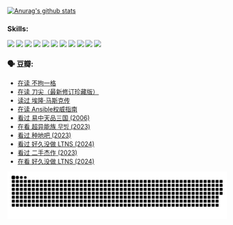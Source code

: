 
[![Anurag's github stats](https://github-readme-stats.vercel.app/api?username=w940853815)](https://github.com/anuraghazra/github-readme-stats)

### Skills:

<code><img height="32" src="https://cdn.jsdelivr.net/npm/simple-icons@v5/icons/python.svg"></code>
<code><img height="32" src="https://cdn.jsdelivr.net/npm/simple-icons@v5/icons/javascript.svg"></code>
<code><img height="32" src="https://cdn.jsdelivr.net/npm/simple-icons@v5/icons/django.svg"></code>
<code><img height="32" src="https://cdn.jsdelivr.net/npm/simple-icons@v5/icons/flask.svg"></code>
<code><img height="32" src="https://cdn.jsdelivr.net/npm/simple-icons@v5/icons/vuetify.svg"></code>
<code><img height="32" src="https://cdn.jsdelivr.net/npm/simple-icons@v5/icons/git.svg"></code>
<code><img height="32" src="https://cdn.jsdelivr.net/npm/simple-icons@v5/icons/docker.svg"></code>
<code><img height="32" src="https://cdn.jsdelivr.net/npm/simple-icons@v5/icons/postgresql.svg"></code>
<code><img height="32" src="https://cdn.jsdelivr.net/npm/simple-icons@v5/icons/elasticsearch.svg"></code>
<code><img height="32" src="https://cdn.jsdelivr.net/npm/simple-icons@v5/icons/macos.svg"></code>
<code><img height="32" src="https://cdn.jsdelivr.net/npm/simple-icons@v5/icons/linux.svg"></code>

### 🗣 豆瓣:

<!-- DOUBAN-ACTIVITIES:START -->
- [在读 不拘一格](https://www.douban.com/people/136069238/status/4541712161/?_i=10490555)
- [在读 刀尖（最新修订珍藏版）](https://www.douban.com/people/136069238/status/4541711339/?_i=10490555)
- [读过 埃隆·马斯克传](https://www.douban.com/people/136069238/status/4541710351/?_i=10490555)
- [在读 Ansible权威指南](https://www.douban.com/people/136069238/status/4539151450/?_i=10490555)
- [看过 易中天品三国‎ (2006)](https://www.douban.com/people/136069238/status/4529910812/?_i=10490555)
- [在看 超异能族 무빙‎ (2023)](https://www.douban.com/people/136069238/status/4527291077/?_i=10490555)
- [看过 种地吧‎ (2023)](https://www.douban.com/people/136069238/status/4527289637/?_i=10490555)
- [看过 好久没做 LTNS‎ (2024)](https://www.douban.com/people/136069238/status/4527289515/?_i=10490555)
- [看过 二手杰作‎ (2023)](https://www.douban.com/people/136069238/status/4522502716/?_i=10490555)
- [在看 好久没做 LTNS‎ (2024)](https://www.douban.com/people/136069238/status/4521969883/?_i=10490555)
<!-- DOUBAN-ACTIVITIES:END -->


![Snake animation](https://raw.githubusercontent.com/w940853815/w940853815/output/github-contribution-grid-snake.svg)

<!--
**w940853815/w940853815** is a ✨ _special_ ✨ repository because its `README.md` (this file) appears on your GitHub profile.

Here are some ideas to get you started:

- 🔭 I’m currently working on ...
- 🌱 I’m currently learning ...
- 👯 I’m looking to collaborate on ...
- 🤔 I’m looking for help with ...
- 💬 Ask me about ...
- 📫 How to reach me: ...
- 😄 Pronouns: ...
- ⚡ Fun fact: ...
-->
